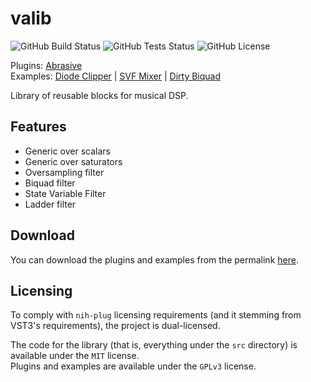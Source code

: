 # valib

![GitHub Build Status](https://img.shields.io/github/actions/workflow/status/solarliner/valib/build.yml)
![GitHub Tests Status](https://img.shields.io/github/actions/workflow/status/solarliner/valib/test.yml?label=tests)
![GitHub License](https://img.shields.io/github/license/solarliner/valib)

Plugins: [Abrasive](plugins/abrasive)  
Examples: [Diode Clipper](examples/diodeclipper) | [SVF Mixer](examples/svfmixer) | [Dirty Biquad](examples/dirty-biquad)

Library of reusable blocks for musical DSP.

## Features

- Generic over scalars
- Generic over saturators
- Oversampling filter
- Biquad filter
- State Variable Filter
- Ladder filter

## Download

You can download the plugins and examples from the permalink [here](https://nightly.link/SolarLiner/valib/workflows/build/main).

## Licensing

To comply with `nih-plug` licensing requirements (and it stemming from VST3's requirements), the project is dual-licensed.

The code for the library (that is, everything under the `src` directory) is available under the `MIT` license.  
Plugins and examples are available under the `GPLv3` license.
